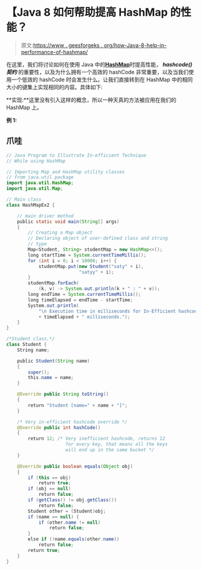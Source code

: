 # 【Java 8 如何帮助提高 HashMap 的性能？

> 原文:[https://www . geesforgeks . org/how-Java-8-help-in-performance-of-hashmap/](https://www.geeksforgeeks.org/how-java-8-helps-in-improving-performance-of-hashmap/)

在这里，我们将讨论如何在使用 Java 中的[**HashMap**](https://www.geeksforgeeks.org/java-util-hashmap-in-java-with-examples/)时提高性能， ***hashcode()契约*** 的重要性，以及为什么拥有一个高效的 hashCode 非常重要，以及当我们使用一个低效的 hashCode 时会发生什么。让我们直接转到在 HashMap 中的相同大小的键集上实现相同的内容。具体如下:

**实现:**这里没有引入这样的概念，所以一种天真的方法被应用在我们的 HashMap 上。

**例 1:**

## 爪哇

```java
// Java Program to Illustrate In-efficient Technique
// While using HashMap

// Importing Map and HashMap utility classes
// from java.util package
import java.util.HashMap;
import java.util.Map;

// Main class
class HashMapEx2 {

    // main driver method
    public static void main(String[] args)
    {
        // Creating a Map object
        // Declaring object of user-defined class and string
        // type
        Map<Student, String> studentMap = new HashMap<>();
        long startTime = System.currentTimeMillis();
        for (int i = 0; i < 10000; i++) {
            studentMap.put(new Student("saty" + i),
                           "satyy" + i);
        }
        studentMap.forEach(
            (k, v) -> System.out.println(k + " : " + v));
        long endTime = System.currentTimeMillis();
        long timeElapsed = endTime - startTime;
        System.out.println(
            "\n Execution time in milliseconds for In-Efficient hashcode :  "
            + timeElapsed + " milliseconds.");
    }
}

/*Student class.*/
class Student {
    String name;

    public Student(String name)
    {
        super();
        this.name = name;
    }

    @Override public String toString()
    {
        return "Student [name=" + name + "]";
    }

    /* Very in-efficient hashcode override */
    @Override public int hashCode()
    {
        return 12; /* Very inefficient hashcode, returns 12
                      for every key, that means all the keys 
                      will end up in the same bucket */
    }

    @Override public boolean equals(Object obj)
    {
        if (this == obj)
            return true;
        if (obj == null)
            return false;
        if (getClass() != obj.getClass())
            return false;
        Student other = (Student)obj;
        if (name == null) {
            if (other.name != null)
                return false;
        }
        else if (!name.equals(other.name))
            return false;
        return true;
    }
}
```